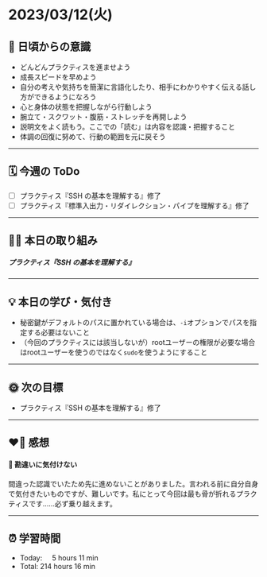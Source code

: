 # 2023/03/12(火)
## 🕺 日頃からの意識
- どんどんプラクティスを進ませよう
- 成長スピードを早めよう
- 自分の考えや気持ちを簡潔に言語化したり、相手にわかりやすく伝える話し方ができるようになろう
- 心と身体の状態を把握しながら行動しよう
- 腕立て・スクワット・腹筋・ストレッチを再開しよう
- 説明文をよく読もう。ここでの「読む」は内容を認識・把握すること
- 体調の回復に努めて、行動の範囲を元に戻そう

---

## 🗓️ 今週の ToDo
- [ ] プラクティス『SSH の基本を理解する』修了
- [ ] プラクティス『標準入出力・リダイレクション・パイプを理解する』修了

---

## ✍🏻 本日の取り組み
##### プラクティス『SSH の基本を理解する』

---


## 💡 本日の学び・気付き
- 秘密鍵がデフォルトのパスに置かれている場合は、`-i`オプションでパスを指定する必要はないこと
- （今回のプラクティスには該当しないが）rootユーザーの権限が必要な場合はrootユーザーを使うのではなく`sudo`を使うようにすること

---


## 🌞 次の目標
-  プラクティス『SSH の基本を理解する』修了

---


## ❤️‍🔥 感想
#### 🧠 勘違いに気付けない
間違った認識でいたため先に進めないことがありました。言われる前に自分自身で気付きたいものですが、難しいです。私にとって今回は最も骨が折れるプラクティスです......必ず乗り越えます。

---


## ⏰ 学習時間
- Today:&nbsp;&nbsp;&nbsp;&nbsp; 5 hours 11 min
- Total: 214 hours 16 min
